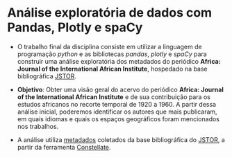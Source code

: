 # Análise exploratória de dados com Pandas, Plotly e spaCy

- O trabalho final da disciplina consiste em utilizar a linguagem de programação *python* e as bibliotecas *pandas*, *plotly* e *spaCy* para construir uma análise exploratória dos metadados do periódico **Africa: Journal of the International African Institute**, hospedado na base bibliográfica [JSTOR](https://www.jstor.org/journal/afrijinteafriins). 

- **Objetivo**: Obter uma visão geral do acervo do periódico **Africa: Journal of the International African Institute** e de sua contribuição para os estudos africanos no recorte temporal de 1920 a 1960. A partir dessa análise inicial, poderemos identificar os autores que mais publicaram, em quais idiomas e quais os espaços geográficos foram mencionados nos trabalhos. 

- A análise utiliza [metadados](https://share.constellate.org/Ezl7rbh) coletados da base bibliográfica do [JSTOR](https://www.jstor.org), a partir da ferramenta [Constellate](https://constellate.org). 



